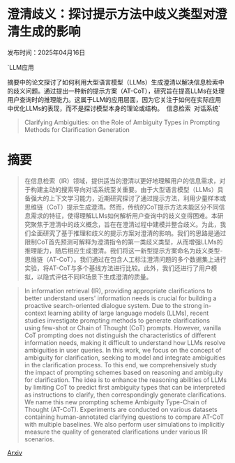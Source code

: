 # 澄清歧义：探讨提示方法中歧义类型对澄清生成的影响

发布时间：2025年04月16日

`LLM应用

摘要中的论文探讨了如何利用大型语言模型（LLMs）生成澄清以解决信息检索中的歧义问题。通过提出一种新的提示方案（AT-CoT），研究旨在提高LLMs在处理用户查询时的推理能力。这属于LLM的应用层面，因为它关注于如何在实际应用中优化LLMs的表现，而不是探讨模型本身的理论或结构。` `信息检索` `对话系统`

> Clarifying Ambiguities: on the Role of Ambiguity Types in Prompting Methods for Clarification Generation

# 摘要

> 在信息检索（IR）领域，提供适当的澄清以更好地理解用户的信息需求，对于构建主动的搜索导向对话系统至关重要。由于大型语言模型（LLMs）具备强大的上下文学习能力，近期研究探讨了通过提示方法，利用少量样本或思维链（CoT）提示生成澄清。然而，传统的CoT提示方法未能区分不同信息需求的特征，使得理解LLMs如何解析用户查询中的歧义变得困难。本研究聚焦于澄清中的歧义概念，旨在在澄清过程中建模并整合歧义。为此，我们全面研究了基于推理和歧义的提示方案对澄清的影响。我们的思路是通过限制CoT首先预测可解释为澄清指令的第一类歧义类型，从而增强LLMs的推理能力，随后相应生成澄清。我们将这一新型提示方案命名为歧义类型-思维链（AT-CoT）。我们通过在包含人工标注澄清问题的多个数据集上进行实验，将AT-CoT与多个基线方法进行比较。此外，我们还进行了用户模拟，以隐式评估不同IR场景下生成澄清的质量。

> In information retrieval (IR), providing appropriate clarifications to better understand users' information needs is crucial for building a proactive search-oriented dialogue system. Due to the strong in-context learning ability of large language models (LLMs), recent studies investigate prompting methods to generate clarifications using few-shot or Chain of Thought (CoT) prompts. However, vanilla CoT prompting does not distinguish the characteristics of different information needs, making it difficult to understand how LLMs resolve ambiguities in user queries. In this work, we focus on the concept of ambiguity for clarification, seeking to model and integrate ambiguities in the clarification process. To this end, we comprehensively study the impact of prompting schemes based on reasoning and ambiguity for clarification. The idea is to enhance the reasoning abilities of LLMs by limiting CoT to predict first ambiguity types that can be interpreted as instructions to clarify, then correspondingly generate clarifications. We name this new prompting scheme Ambiguity Type-Chain of Thought (AT-CoT). Experiments are conducted on various datasets containing human-annotated clarifying questions to compare AT-CoT with multiple baselines. We also perform user simulations to implicitly measure the quality of generated clarifications under various IR scenarios.

[Arxiv](https://arxiv.org/abs/2504.12113)